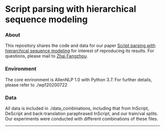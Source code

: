 # Script parsing with hierarchical sequence modeling
### About
This repository shares the code and data for our paper [Script parsing with hierarchical sequence modeling](https://aclanthology.org/2021.starsem-1.18/) for interest of reproducing its results. For questions, please mail to [Zhai Fangzhou](mailto:thearkforyou@gmail.com).

### Environment 
The core enrironment is AllenNLP 1.0 with Python 3.7. For further details, please refer to ./wp120200722 

### Data
All data is included in ./data_combinations, including that from InScript, DeScript and back-translation paraphrased InScript, and our train/val splits. Our experiments were conducted with different combinations of these files.

---



